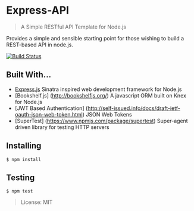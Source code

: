 Express-API
===========

> A Simple RESTful API Template for Node.js

Provides a simple and sensible starting point for those wishing to build a REST-based API in node.js.

[![Build Status](https://travis-ci.org/failpunk/express-api.svg?branch=master)](https://travis-ci.org/failpunk/express-api.svg?branch=master)

Built With...
-------------
- [Express.js](http://expressjs.com/) Sinatra inspired web development framework for Node.js
- [Bookshelf.js] (http://bookshelfjs.org/) A javascript ORM built on Knex for Node.js
- [JWT Based Authentication] (http://self-issued.info/docs/draft-ietf-oauth-json-web-token.html) JSON Web Tokens
- [SuperTest] (https://www.npmjs.com/package/supertest) Super-agent driven library for testing HTTP servers

Installing
----------

```
$ npm install
```

Testing
-------

```
$ npm test
```

> License: MIT
